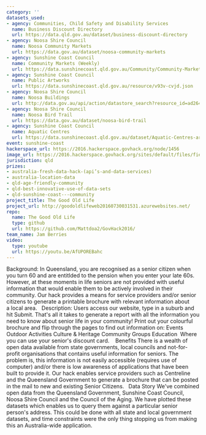 ```yaml
---
category: ''
datasets_used:
- agency: Communities, Child Safety and Disability Services
  name: Business Discount Directory
  url: https://data.qld.gov.au/dataset/business-discount-directory
- agency: Noosa Shire Council
  name: Noosa Community Markets
  url: https://data.gov.au/dataset/noosa-community-markets
- agency: Sunshine Coast Council
  name: Community Markets (Weekly)
  url: https://data.sunshinecoast.qld.gov.au/Community/Community-Markets-Weekly-/7bmi-dvcq
- agency: Sunshine Coast Council
  name: Public Artworks
  url: https://data.sunshinecoast.qld.gov.au/resource/v93v-cvjd.json
- agency: Noosa Shire Council
  name: Noosa Buildings
  url: http://data.gov.au/api/action/datastore_search?resource_id=ad264e72-c0bc-42e5-9122-ef709f646b8f
- agency: Noosa Shire Council
  name: Noosa Bird Trail
  url: https://data.gov.au/dataset/noosa-bird-trail
- agency: Sunshine Coast Council
  name: Aquatic Centres
  url: https://data.sunshinecoast.qld.gov.au/dataset/Aquatic-Centres-arcgis_rest_services_Society_Socie/23vb-3ngq
event: sunshine-coast
hackerspace_url: https://2016.hackerspace.govhack.org/node/1456
image_url: https://2016.hackerspace.govhack.org/sites/default/files/field/image/TGOL_logo_JB.png
jurisdiction: qld
prizes:
- australia-fresh-data-hack-(api’s-and-data-services)
- australia-location-data
- qld-age-friendly-community
- qld-best-innovative-use-of-data-sets
- qld-sunshine-coast---community
project_title: The Good Old Life
project_url: http://goodoldlifeweb20160730031531.azurewebsites.net/
repo:
  name: The Good Old Life
  type: github
  url: https://github.com/Mattdoa2/GovHack2016/
team_name: Jam Berries
video:
  type: youtube
  url: https://youtu.be/AfUPOREBahc
---
```


Background:
In Queensland, you are recognised as a senior citizen when you turn 60 and are entitlded to the pension when you enter your late 60s. However, at these moments in life seniors are not provided with useful information that would enable them to be actively involved in their community. Our hack provides a means for service providers and/or senior citizens to generate a printable brochure with relevant information about a local area.
 
Description:
Users access our website, type in a suburb and hit Submit. That's all it takes to generate a report with all the information you need to know about senior life in your community! Print out your colourful brochure and flip through the pages to find out information on:
Events
Outdoor Activities
Culture & Heritage
Community Groups
Education 
Where you can use your senior's discount card. 
 
Benefits
There is a wealth of open data available from state governments, local councils and not-for-profit organisations that contains useful information for seniors. The problem is, this information is not easily accessible (requires use of computer) and/or there is low awareness of applications that have been built to provide it. Our hack enables service providers such as Centreline and the Queensland Government to generate a brochure that can be posted in the mail to new and existing Senior Citizens.
 
Data Story
We've combined open data from the Queensland Government, Sunshine Coast Council, Noosa Shire Council and the Council of the Aging. We have plotted these datasets which enables us to query them against a particular senior person's address. This could be done with all state and local government datasets, and time constraints were the only thing stopping us from making this an Australia-wide application.